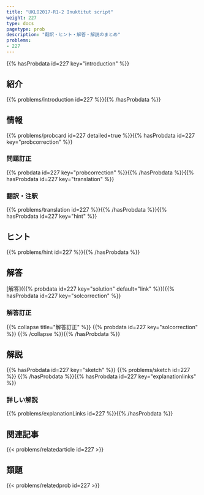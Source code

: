 ```yaml
---
title: "UKLO2017-R1-2 Inuktitut script"
weight: 227
type: docs
pagetype: prob
description: "翻訳・ヒント・解答・解説のまとめ"
problems: 
- 227
---
```


{{% hasProbdata id=227 key="introduction" %}}

## 紹介

{{% problems/introduction id=227 %}}{{% /hasProbdata %}}

## 情報

{{% problems/probcard id=227 detailed=true %}}{{% hasProbdata id=227 key="probcorrection" %}}

### 問題訂正

{{% probdata id=227 key="probcorrection" %}}{{% /hasProbdata %}}{{% hasProbdata id=227 key="translation" %}}

### 翻訳・注釈

{{% problems/translation id=227 %}}{{% /hasProbdata %}}{{% hasProbdata id=227 key="hint" %}}

## ヒント

{{% problems/hint id=227 %}}{{% /hasProbdata %}}

## 解答

[解答]({{% probdata id=227 key="solution" default="link" %}}){{% hasProbdata id=227 key="solcorrection" %}}

### 解答訂正

{{% collapse title="解答訂正" %}}
{{% probdata id=227 key="solcorrection" %}}
{{% /collapse %}}{{% /hasProbdata %}}

## 解説

{{% hasProbdata id=227 key="sketch" %}}
{{% problems/sketch id=227 %}}
{{% /hasProbdata %}}{{% hasProbdata id=227 key="explanationlinks" %}}

### 詳しい解説

{{% problems/explanationLinks id=227 %}}{{% /hasProbdata %}}

## 関連記事

{{< problems/relatedarticle id=227 >}}

## 類題

{{< problems/relatedprob id=227 >}}
